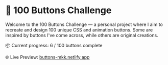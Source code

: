 # 🎯 100 Buttons Challenge

Welcome to the 100 Buttons Challenge — a personal project where I aim to recreate and design 100 unique CSS and animation buttons. Some are inspired by buttons I've come across, while others are original creations.

📦 Current progress: 6 / 100 buttons complete

🌐 Live Preview: [buttons-mkk.netlify.app](https://buttons-mkk.netlify.app/)
